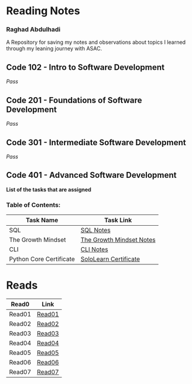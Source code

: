 # Reading Notes
### Raghad Abdulhadi
A Repository for saving my notes and observations about topics I learned through my leaning journey with ASAC.
## Code 102 - Intro to Software Development
*Pass*
## Code 201 - Foundations of Software Development
*Pass*
## Code 301 - Intermediate Software Development
*Pass*
## Code 401 - Advanced Software Development
**List of the tasks that are assigned**
### Table of Contents:
| Task Name      | Task Link |
| ----------- | ----------- |
| SQL |[SQL Notes](./sql.md)|
| The Growth Mindset |[The Growth Mindset Notes](./TheGrowthMindset.md)|
| CLI |[CLI Notes](./CLI.md)|
| Python Core Certificate |[SoloLearn Certificate](./pythoncore.md)|


# Reads
| Read0 | Link |
| ----------- | ----------- |
| Read01 | [Read01](./Read01.md) |
| Read02 | [Read02](./Read02.md) |
| Read03 | [Read03](./Read03.md) |
| Read04 | [Read04](./Read04.md) |
| Read05 | [Read05](./Read05.md) |
| Read06 | [Read06](./Read06.md) |
| Read07 | [Read07](./Read07.md) |